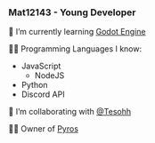### Mat12143 - Young Developer

🔭 I’m currently learning [Godot Engine](https://godotengine.org/)

👩‍💻 Programming Languages I know:
-  JavaScript
   * NodeJS
- Python
- Discord API

👯 I’m collaborating with [@Tesohh](https://github.com/Tesohh/)

👨‍💼 Owner of [Pyros](https://pyros.dev)
